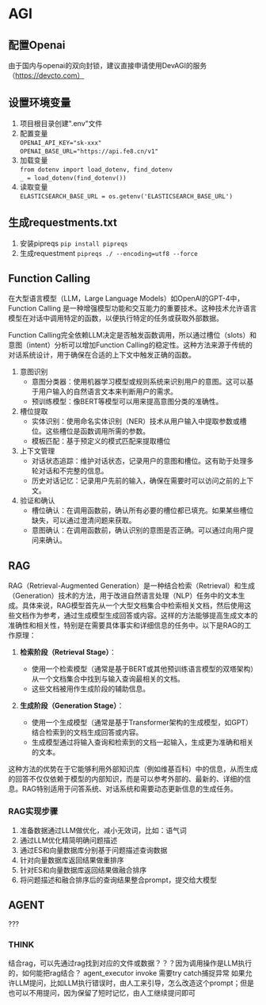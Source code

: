 # AGI

## 配置Openai
由于国内与openai的双向封锁，建议直接申请使用DevAGI的服务（https://devcto.com）

## 设置环境变量
1. 项目根目录创建".env"文件
2. 配置变量 </br>
``OPENAI_API_KEY="sk-xxx"`` </br>
``OPENAI_BASE_URL="https://api.fe8.cn/v1"``
3. 加载变量 </br>
``from dotenv import load_dotenv, find_dotenv`` </br>
``_ = load_dotenv(find_dotenv())``
4. 读取变量 </br>
``ELASTICSEARCH_BASE_URL = os.getenv('ELASTICSEARCH_BASE_URL')``

## 生成requestments.txt
1. 安装pipreqs
``pip install pipreqs``
2. 生成requestment
``pipreqs ./ --encoding=utf8 --force``

## Function Calling 
在大型语言模型（LLM，Large Language Models）如OpenAI的GPT-4中，Function Calling 是一种增强模型功能和交互能力的重要技术。这种技术允许语言模型在对话中调用特定的函数，以便执行特定的任务或获取外部数据。

Function Calling完全依赖LLM决定是否触发函数调用，所以通过槽位（slots）和意图（intent）分析可以增加Function Calling的稳定性。这种方法来源于传统的对话系统设计，用于确保在合适的上下文中触发正确的函数。
1. 意图识别
   * 意图分类器：使用机器学习模型或规则系统来识别用户的意图。这可以基于用户输入的自然语言文本来判断用户的需求。 
   * 预训练模型：像BERT等模型可以用来提高意图分类的准确性。
2. 槽位提取
   * 实体识别：使用命名实体识别（NER）技术从用户输入中提取参数或槽位。这些槽位是函数调用所需的参数。 
   * 模板匹配：基于预定义的模式匹配来提取槽位
3. 上下文管理
   * 对话状态追踪：维护对话状态，记录用户的意图和槽位。这有助于处理多轮对话和不完整的信息。
   * 历史对话记忆：记录用户先前的输入，确保在需要时可以访问之前的上下文。
4. 验证和确认
   * 槽位确认：在调用函数前，确认所有必要的槽位都已填充。如果某些槽位缺失，可以通过澄清问题来获取。
   * 意图确认：在调用函数前，确认识别的意图是否正确。可以通过向用户提问来确认。

## RAG
RAG（Retrieval-Augmented Generation）是一种结合检索（Retrieval）和生成（Generation）技术的方法，用于改进自然语言处理（NLP）任务中的文本生成。具体来说，RAG模型首先从一个大型文档集合中检索相关文档，然后使用这些文档作为参考，通过生成模型生成回答或内容。这样的方法能够提高生成文本的准确性和相关性，特别是在需要具体事实和详细信息的任务中。以下是RAG的工作原理：

1. **检索阶段（Retrieval Stage）**：
   - 使用一个检索模型（通常是基于BERT或其他预训练语言模型的双塔架构）从一个文档集合中找到与输入查询最相关的文档。
   - 这些文档被用作生成阶段的辅助信息。

2. **生成阶段（Generation Stage）**：
   - 使用一个生成模型（通常是基于Transformer架构的生成模型，如GPT）结合检索到的文档生成回答或内容。
   - 生成模型通过将输入查询和检索到的文档一起输入，生成更为准确和相关的文本。

这种方法的优势在于它能够利用外部知识库（例如维基百科）中的信息，从而生成的回答不仅仅依赖于模型的内部知识，而是可以参考外部的、最新的、详细的信息。RAG特别适用于问答系统、对话系统和需要动态更新信息的生成任务。

### RAG实现步骤
1. 准备数据通过LLM做优化，减小无效词，比如：语气词
2. 通过LLM优化精简明确问题描述
3. 通过ES和向量数据库分别基于问题描述查询数据 
4. 针对向量数据库返回结果做重排序 
5. 针对ES和向量数据库返回结果做融合排序 
6. 将问题描述和融合排序后的查询结果整合prompt，提交给大模型

## AGENT
???


### THINK
结合rag，可以先通过rag找到对应的文件或数据？？？因为调用操作是LLM执行的，如何能把rag结合？
agent_executor invoke 需要try catch捕捉异常
如果允许LLM提问，比如LLM执行错误时，由人工来引导，怎么改造这个prompt；但是也可以不用提问，因为保留了短时记忆，由人工继续提问即可
